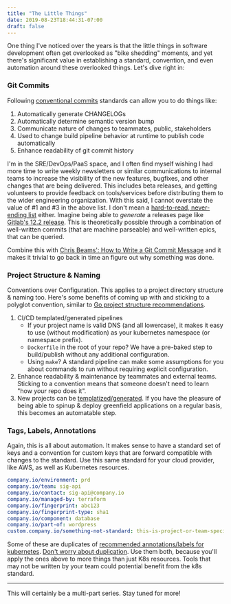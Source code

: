 ```yaml
---
title: "The Little Things"
date: 2019-08-23T18:44:31-07:00
draft: false
---
```


One thing I've noticed over the years is that the little things in software development often get overlooked as "bike shedding" moments, and yet there's significant value in establishing a standard, convention, and even automation around these overlooked things. Let's dive right in:

### Git Commits

Following [conventional commits](https://www.conventionalcommits.org/en/v1.0.0-beta.4/) standards can allow you to do things like:

1. Automatically generate CHANGELOGs
2. Automatically determine semantic version bump
3. Communicate nature of changes to teammates, public, stakeholders
4. Used to change build pipeline behavior at runtime to publish code automatically
5. Enhance readability of git commit history

I'm in the SRE/DevOps/PaaS space, and I often find myself wishing I had more time to write weekly newsletters  or similar communications to internal teams to increase the visibility of the new features, bugfixes, and other changes that are being delivered. This includes beta releases, and getting volunteers to provide feedback on tools/services before distributing them to the wider engineering organization. With this said, I cannot overstate the value of #1 and #3 in the above list. I don't mean a [hard-to-read, never-ending list](https://about.gitlab.com/releases/) either. Imagine being able to _generate_ a releases page like [Gitlab's 12.2 release](https://about.gitlab.com/2019/08/22/gitlab-12-2-released/index.html). This is theoretically possible through a combination of well-written commits (that are machine parseable) and well-written epics, that can be queried.

Combine this with [Chris Beams': How to Write a Git Commit Message](https://chris.beams.io/posts/git-commit/#seven-rules) and it makes it trivial to go back in time an figure out why something was done.

### Project Structure & Naming

Conventions over Configuration. This applies to a project directory structure & naming too. Here's some benefits of coming up with and sticking to a polyglot convention, similar to [Go project structure recommendations](https://github.com/golang-standards/project-layout).

1. CI/CD templated/generated pipelines
    * If your project name is valid DNS (and all lowercase), it makes it easy to use (without modification) as your kubernetes namespace (or namespace prefix).
    * `Dockerfile` in the root of your repo? We have a pre-baked step to build/publish without any additional configuration.
    * Using `make`? A standard pipeline can make some assumptions for you about commands to run without requiring explicit configuration.
2. Enhance readability & maintenance by teammates and external teams. Sticking to a convention means that someone doesn't need to learn "how _your_ repo does it".
3. New projects can be [templatized/generated](https://github.com/facebook/create-react-app). If you have the pleasure of being able to spinup & deploy greenfield applications on a regular basis, this becomes an automatable step.

### Tags, Labels, Annotations

Again, this is all about automation. It makes sense to have a standard set of keys and a convention for custom keys that are forward compatible with changes to the standard. Use this same standard for your cloud provider, like AWS, as well as Kubernetes resources.

```yaml
company.io/environment: prd
company.io/team: sig-api
company.io/contact: sig-api@company.io
company.io/managed-by: terraform
company.io/fingerprint: abc123
company.io/fingerprint-type: sha1
company.io/component: database
company.io/part-of: wordpress
custom.company.io/something-not-standard: this-is-project-or-team-specific
```

Some of these are duplicates of [recommended annotations/labels for kubernetes](https://kubernetes.io/docs/concepts/overview/working-with-objects/common-labels/). [Don't worry about duplication](https://dev.to/jeroendedauw/the-fallacy-of-dry). Use them both, because you'll apply the ones above to more things than just K8s resources. Tools that may not be written by your team could potential benefit from the k8s standard.

---

This will certainly be a multi-part series. Stay tuned for more!

